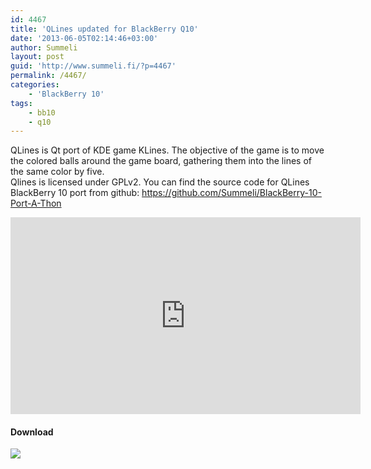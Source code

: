 ```yaml
---
id: 4467
title: 'QLines updated for BlackBerry Q10'
date: '2013-06-05T02:14:46+03:00'
author: Summeli
layout: post
guid: 'http://www.summeli.fi/?p=4467'
permalink: /4467/
categories:
    - 'BlackBerry 10'
tags:
    - bb10
    - q10
---
```


QLines is Qt port of KDE game KLines. The objective of the game is to move the colored balls around the game board, gathering them into the lines of the same color by five.  
Qlines is licensed under GPLv2. You can find the source code for QLines BlackBerry 10 port from github: <https://github.com/Summeli/BlackBerry-10-Port-A-Thon>  
<iframe allowfullscreen="allowfullscreen" frameborder="0" height="315" loading="lazy" src="https://www.youtube.com/embed/_BWflkQAdXI" width="560"></iframe>

#### Download

[![](http://www.summeli.com/wp-content/uploads/2013/02/BB-World_Get-It_BLK-Box-300x103.png)](http://appworld.blackberry.com/webstore/content/20078152)